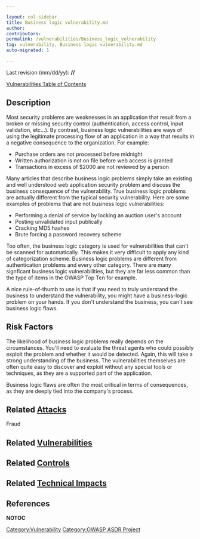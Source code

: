 ```yaml
---

layout: col-sidebar
title: Business logic vulnerability.md
author: 
contributors: 
permalink: /vulnerabilities/Business_logic_vulnerability
tag: vulnerability, Business logic vulnerability.md
auto-migrated: 1

---
```


Last revision (mm/dd/yy): **//**

[Vulnerabilities Table of Contents](ASDR_TOC_Vulnerabilities "wikilink")

## Description

Most security problems are weaknesses in an application that result from
a broken or missing security control (authentication, access control,
input validation, etc...). By contrast, business logic vulnerabilities
are ways of using the legitimate processing flow of an application in a
way that results in a negative consequence to the organization. For
example:

  - Purchase orders are not processed before midnight
  - Written authorization is not on file before web access is granted
  - Transactions in excess of $2000 are not reviewed by a person

Many articles that describe business logic problems simply take an
existing and well understood web application security problem and
discuss the business consequence of the vulnerability. True business
logic problems are actually different from the typical security
vulnerability. Here are some examples of problems that are not business
logic vulnerabilities:

  - Performing a denial of service by locking an auction user's account
  - Posting unvalidated input publically
  - Cracking MD5 hashes
  - Brute forcing a password recovery scheme

Too often, the business logic category is used for vulnerabilities that
can't be scanned for automatically. This makes it very difficult to
apply any kind of categorization scheme. Business logic problems are
different from authentication problems and every other category. There
are many signficant business logic vulnerabilities, but they are far
less common than the type of items in the OWASP Top Ten for example.

A nice rule-of-thumb to use is that if you need to truly understand the
business to understand the vulnerability, you might have a
business-logic problem on your hands. If you don't understand the
business, you can't see business logic flaws.

## Risk Factors

The likelihood of business logic problems really depends on the
circumstances. You'll need to evaluate the threat agents who could
possibly exploit the problem and whether it would be detected. Again,
this will take a strong understanding of the business. The
vulnerabilities themselves are often quite easy to discover and exploit
without any special tools or techniques, as they are a supported part of
the application.

Business logic flaws are often the most critical in terms of
consequences, as they are deeply tied into the company's process.

## Related [Attacks](Attacks "wikilink")

Fraud

## Related [Vulnerabilities](Vulnerabilities "wikilink")

## Related [Controls](Controls "wikilink")

## Related [Technical Impacts](Technical_Impacts "wikilink")

## References

__NOTOC__

[Category:Vulnerability](Category:Vulnerability "wikilink")
[Category:OWASP ASDR Project](Category:OWASP_ASDR_Project "wikilink")